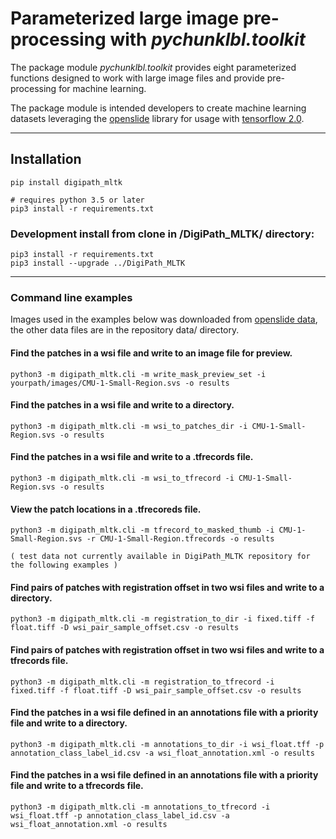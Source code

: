 # Parameterized large image pre-processing with _*pychunklbl.toolkit*_
The package module _*pychunklbl.toolkit*_ provides eight parameterized functions designed to work with large image files and provide pre-processing for machine learning.

The package module is intended developers to create machine learning datasets leveraging the [openslide](https://openslide.org/) library for usage with [tensorflow 2.0](https://www.tensorflow.org/).

****
## Installation
```
pip install digipath_mltk

# requires python 3.5 or later
pip3 install -r requirements.txt
```
### Development install from clone in /DigiPath_MLTK/ directory:
```
pip3 install -r requirements.txt
pip3 install --upgrade ../DigiPath_MLTK
```

****
### Command line examples

Images used in the examples below was downloaded from [openslide data](http://openslide.cs.cmu.edu/download/openslide-testdata/), the other data files are in the repository data/ directory. <br>

#### Find the patches in a wsi file and write to an image file for preview.
```
python3 -m digipath_mltk.cli -m write_mask_preview_set -i yourpath/images/CMU-1-Small-Region.svs -o results
```

#### Find the patches in a wsi file and write to a directory.
```
python3 -m digipath_mltk.cli -m wsi_to_patches_dir -i CMU-1-Small-Region.svs -o results
```

#### Find the patches in a wsi file and write to a .tfrecords file.
```
python3 -m digipath_mltk.cli -m wsi_to_tfrecord -i CMU-1-Small-Region.svs -o results
```

#### View the patch locations in a .tfrecoreds file.
```
python3 -m digipath_mltk.cli -m tfrecord_to_masked_thumb -i CMU-1-Small-Region.svs -r CMU-1-Small-Region.tfrecords -o results
```

` ( test data not currently available in DigiPath_MLTK repository for the following examples ) `

#### Find pairs of patches with registration offset in two wsi files and write to a directory.
```
python3 -m digipath_mltk.cli -m registration_to_dir -i fixed.tiff -f float.tiff -D wsi_pair_sample_offset.csv -o results
```

#### Find pairs of patches with registration offset in two wsi files and write to a tfrecords file.
```
python3 -m digipath_mltk.cli -m registration_to_tfrecord -i  fixed.tiff -f float.tiff -D wsi_pair_sample_offset.csv -o results
```

#### Find the patches in a wsi file defined in an annotations file with a priority file and write to a directory.
```
python3 -m digipath_mltk.cli -m annotations_to_dir -i wsi_float.tff -p annotation_class_label_id.csv -a wsi_float_annotation.xml -o results
```

#### Find the patches in a wsi file defined in an annotations file with a priority file and write to a tfrecords file.
```
python3 -m digipath_mltk.cli -m annotations_to_tfrecord -i wsi_float.tff -p annotation_class_label_id.csv -a wsi_float_annotation.xml -o results
```
